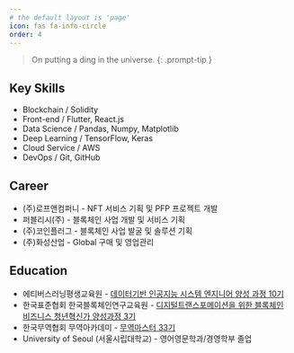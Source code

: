 ```yaml
---
# the default layout is 'page'
icon: fas fa-info-circle
order: 4
---
```


> On putting a ding in the universe.
{: .prompt-tip }

## Key Skills
+ Blockchain / Solidity
+ Front-end / Flutter, React.js
+ Data Science / Pandas, Numpy, Matplotlib
+ Deep Learning / TensorFlow, Keras
+ Cloud Service / AWS
+ DevOps / Git, GitHub


## Career
+ (주)로프앤컴퍼니 - NFT 서비스 기획 및 PFP 프로젝트 개발
+ 퍼블리시(주) - 블록체인 사업 개발 및 서비스 기획
+ (주)코인플러그 - 블록체인 사업 발굴 및 솔루션 기획
+ (주)화성산업 - Global 구매 및 영업관리

## Education
+ 에티버스러닝평생교육원 - [데이터기반 인공지능 시스템 엔지니어 양성 과정 10기](https://www.hrd.go.kr/hrdp/co/pcobo/PCOBO0100P.do?tracseId=AIG20200000286666&tracseTme=10&crseTracseSe=500020034331&trainstCstmrId=C0061#)
+ 한국표준협회 한국블록체인연구교육원 - [디지털트랜스포메이션을 위한 블록체인 비즈니스 청년혁신가 양성과정 3기](http://www.tgdaily.co.kr/news/articleView.html?idxno=304515)
+ 한국무역협회 무역아카데미 - [무역마스터 33기](https://newtradecampus.kita.net/page/user_job_master_courseguide_outline)
+ University of Seoul (서울시립대학교) - 영어영문학과/경영학부 졸업
